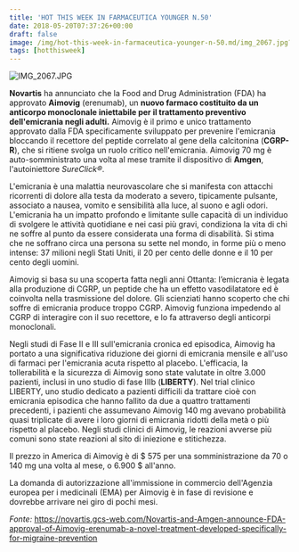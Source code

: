 ```yaml
---
title: 'HOT THIS WEEK IN FARMACEUTICA YOUNGER N.50'
date: 2018-05-20T07:37:26+00:00
draft: false
image: /img/hot-this-week-in-farmaceutica-younger-n-50.md/img_2067.jpg?w=474
tags: [hotthisweek]
---
```


![IMG_2067.JPG](/img/hot-this-week-in-farmaceutica-younger-n-50.md/img_2067.jpg?w=474)

**Novartis** ha annunciato che la Food and Drug Administration (FDA) ha approvato **Aimovig** (erenumab), un **nuovo farmaco costituito da un anticorpo monoclonale iniettabile per il trattamento preventivo dell'emicrania negli adulti.** Aimovig è il primo e unico trattamento approvato dalla FDA specificamente sviluppato per prevenire l'emicrania bloccando il recettore del peptide correlato al gene della calcitonina (**CGRP-R**), che si ritiene svolga un ruolo critico nell'emicrania. Aimovig 70 mg è auto-somministrato una volta al mese tramite il dispositivo di **Amgen**, l'autoiniettore _SureClick®_.

L'emicrania è una malattia neurovascolare che si manifesta con attacchi ricorrenti di dolore alla testa da moderato a severo, tipicamente pulsante, associato a nausea, vomito e sensibilità alla luce, al suono e agli odori. L'emicrania ha un impatto profondo e limitante sulle capacità di un individuo di svolgere le attività quotidiane e nei casi più gravi, condiziona la vita di chi ne soffre al punto da essere considerata una forma di disabilità. Si stima che ne soffrano circa una persona su sette nel mondo, in forme più o meno intense: 37 milioni negli Stati Uniti, il 20 per cento delle donne e il 10 per cento degli uomini.

Aimovig si basa su una scoperta fatta negli anni Ottanta: l’emicrania è legata alla produzione di CGRP, un peptide che ha un effetto vasodilatatore ed è coinvolta nella trasmissione del dolore. Gli scienziati hanno scoperto che chi soffre di emicrania produce troppo CGRP. Aimovig funziona impedendo al CGRP di interagire con il suo recettore, e lo fa attraverso degli anticorpi monoclonali.

Negli studi di Fase II e III sull'emicrania cronica ed episodica, Aimovig ha portato a una significativa riduzione dei giorni di emicrania mensile e all'uso di farmaci per l'emicrania acuta rispetto al placebo. L'efficacia, la tollerabilità e la sicurezza di Aimovig sono state valutate in oltre 3.000 pazienti, inclusi in uno studio di fase IIIb (**LIBERTY**). Nel trial clinico LIBERTY, uno studio dedicato a pazienti difficili da trattare cioè con emicrania episodica che hanno fallito da due a quattro trattamenti precedenti, i pazienti che assumevano Aimovig 140 mg avevano probabilità quasi triplicate di avere i loro giorni di emicrania ridotti della metà o più rispetto al placebo. Negli studi clinici di Aimovig, le reazioni avverse più comuni sono state reazioni al sito di iniezione e stitichezza.

Il prezzo in America di Aimovig è di $ 575 per una somministrazione da 70 o 140 mg una volta al mese, o 6.900 $ all'anno.

La domanda di autorizzazione all'immissione in commercio dell'Agenzia europea per i medicinali (EMA) per Aimovig è in fase di revisione e dovrebbe arrivare nei giro di pochi mesi.

_Fonte:_ https://novartis.gcs-web.com/Novartis-and-Amgen-announce-FDA-approval-of-Aimovig-erenumab-a-novel-treatment-developed-specifically-for-migraine-prevention